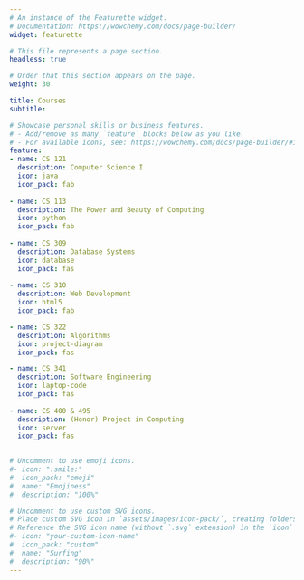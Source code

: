 ```yaml
---
# An instance of the Featurette widget.
# Documentation: https://wowchemy.com/docs/page-builder/
widget: featurette

# This file represents a page section.
headless: true

# Order that this section appears on the page.
weight: 30

title: Courses
subtitle:

# Showcase personal skills or business features.
# - Add/remove as many `feature` blocks below as you like.
# - For available icons, see: https://wowchemy.com/docs/page-builder/#icons
feature:
- name: CS 121
  description: Computer Science I
  icon: java
  icon_pack: fab
  
- name: CS 113
  description: The Power and Beauty of Computing
  icon: python
  icon_pack: fab
  
- name: CS 309
  description: Database Systems
  icon: database
  icon_pack: fas
  
- name: CS 310
  description: Web Development
  icon: html5
  icon_pack: fab

- name: CS 322
  description: Algorithms
  icon: project-diagram
  icon_pack: fas

- name: CS 341
  description: Software Engineering
  icon: laptop-code
  icon_pack: fas
  
- name: CS 400 & 495
  description: (Honor) Project in Computing
  icon: server
  icon_pack: fas
  

# Uncomment to use emoji icons.
#- icon: ":smile:"
#  icon_pack: "emoji"
#  name: "Emojiness"
#  description: "100%"  

# Uncomment to use custom SVG icons.
# Place custom SVG icon in `assets/images/icon-pack/`, creating folders if necessary.
# Reference the SVG icon name (without `.svg` extension) in the `icon` field.
#- icon: "your-custom-icon-name"
#  icon_pack: "custom"
#  name: "Surfing"
#  description: "90%"
---
```


